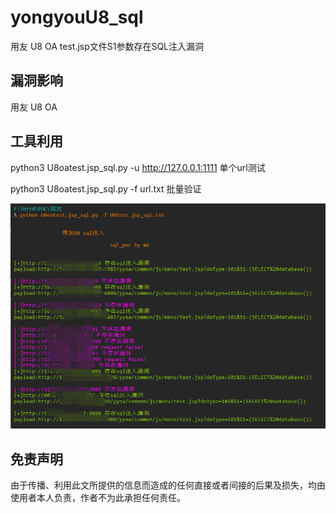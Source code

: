 # yongyouU8_sql

用友 U8 OA test.jsp文件S1参数存在SQL注入漏洞


## 漏洞影响

用友 U8 OA

## 工具利用

python3 U8oatest.jsp_sql.py -u http://127.0.0.1:1111 单个url测试

python3 U8oatest.jsp_sql.py -f url.txt 批量验证

![poc](./poc.png)

## 免责声明

由于传播、利用此文所提供的信息而造成的任何直接或者间接的后果及损失，均由使用者本人负责，作者不为此承担任何责任。

